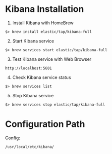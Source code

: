 # Kibana Installation
1. Install Kibana with HomeBrew
```
$> brew install elastic/tap/kibana-full
```
2. Start Kibana service
```
$> brew services start elastic/tap/kibana-full
```
3. Test Kibana service with Web Browser
```
http://localhost:5601
```
4. Check Kibana service status
```
$> brew services list
```
5. Stop Kibana service
```
$> brew services stop elastic/tap/kibana-full
```
# Configuration Path
Config:
```
/usr/local/etc/kibana/
```
